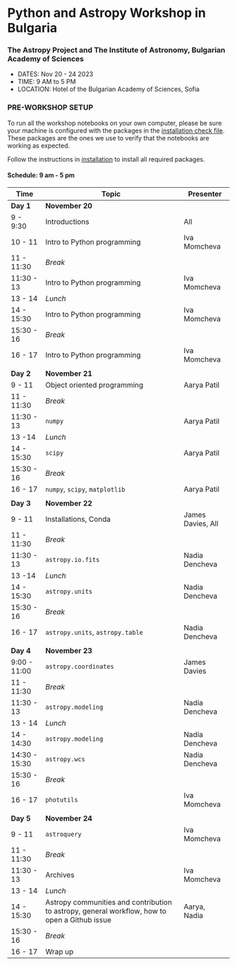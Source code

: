 # Python and Astropy Workshop in Bulgaria
### The Astropy Project and The Institute of Astronomy, Bulgarian Academy of Sciences

- DATES: Nov 20 - 24 2023
- TIME: 9 AM to 5 PM
- LOCATION: Hotel of the Bulgarian Academy of Sciences, Sofia

### PRE-WORKSHOP SETUP

To run all the workshop notebooks on your own computer, please be sure your machine is configured with the packages in the [installation check file](https://github.com/nden/astropy_bg_2023/blob/main/00-Install/environment.yml/). These packages are the ones we use to verify that the notebooks are working as expected.

Follow the instructions in
[installation](https://github.com/nden/astropy_bg_2023/blob/main/00-Install/Installation.md)
to install all required packages.

#### Schedule:  9 am - 5 pm

|Time         | Topic                  | Presenter     |
|-------------|------------------------|---------------|
| **Day 1**   | **November 20**        |               |
| 9 - 9:30    | Introductions          | All           |
| 10 - 11     | Intro to Python programming| Iva Momcheva|
| 11 - 11:30  | _Break_ | |
| 11:30 - 13  | Intro to Python programming| Iva Momcheva|
| 13 - 14     | _Lunch_               |              |
| 14 - 15:30  | Intro to Python programming | Iva Momcheva         |
| 15:30 - 16  | _Break_                   |              |
| 16 - 17     | Intro to Python programming | Iva Momcheva         |
|             |                         |              |
| **Day 2**   | **November 21**        |               |
| 9 - 11      | Object oriented programming | Aarya Patil|
| 11 - 11:30  | _Break_               |               |
| 11:30 - 13  | `numpy`                | Aarya Patil     |
| 13 -14      | _Lunch_          |    |
| 14 - 15:30  |  `scipy`  |  Aarya Patil|
| 15:30 - 16  | _Break_  | |
| 16 - 17     | `numpy`, `scipy`, `matplotlib` | Aarya Patil|
|             |                         |              |
| **Day 3**   | **November 22**        |               |
| 9 - 11      | Installations, Conda  | James Davies, All|
| 11 - 11:30  | _Break_        |   |
| 11:30 - 13  | `astropy.io.fits` | Nadia Dencheva|
| 13 -14      | _Lunch_ | |
| 14 - 15:30  | `astropy.units` | Nadia Dencheva|
| 15:30 - 16  | _Break_ | | 
| 16 - 17     | `astropy.units`, `astropy.table` | Nadia Dencheva|
|             |                         |              |
| **Day 4**   | **November 23**        |   
| 9:00 - 11:00| `astropy.coordinates` | James Davies|
| 11 - 11:30  | _Break_ | |
| 11:30 - 13  | `astropy.modeling` | Nadia Dencheva|
| 13 - 14     | _Lunch_ | |
| 14 - 14:30  | `astropy.modeling` | Nadia Dencheva |
| 14:30 - 15:30  | `astropy.wcs`      | Nadia Dencheva |
| 15:30 - 16  | _Break_ |  |
| 16 - 17     | `photutils` | Iva Momcheva|
|             |                         |              |
| **Day 5**   | **November 24**        |   
| 9 - 11      | `astroquery` | Iva Momcheva|
| 11 - 11:30  | _Break_ | |
| 11:30 - 13  | Archives | Iva Momcheva|
| 13 - 14     | _Lunch_ | |
| 14 - 15:30  | Astropy communities and contribution to astropy, general workflow, how to open a Github issue| Aarya, Nadia|
| 15:30 - 16  | _Break_ | |
| 16 - 17     | Wrap up | |




